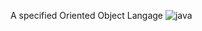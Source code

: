 A specified Oriented Object Langage
![java](https://github.com/user-attachments/assets/dee7fa8d-328a-4ab6-85bb-0063ffa5d864)


